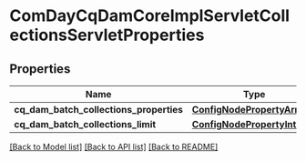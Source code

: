 # ComDayCqDamCoreImplServletCollectionsServletProperties

## Properties
Name | Type | Description | Notes
------------ | ------------- | ------------- | -------------
**cq_dam_batch_collections_properties** | [**ConfigNodePropertyArray**](ConfigNodePropertyArray.md) |  | [optional] 
**cq_dam_batch_collections_limit** | [**ConfigNodePropertyInteger**](ConfigNodePropertyInteger.md) |  | [optional] 

[[Back to Model list]](../README.md#documentation-for-models) [[Back to API list]](../README.md#documentation-for-api-endpoints) [[Back to README]](../README.md)


